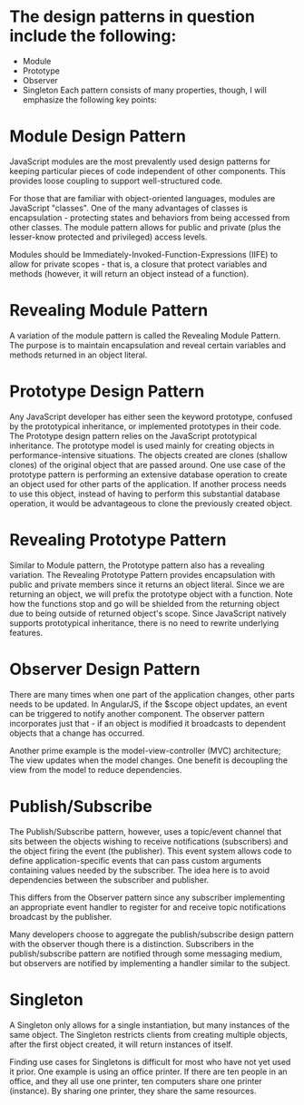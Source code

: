 # The design patterns in question include the following:

 - Module
 - Prototype
 - Observer
 - Singleton
Each pattern consists of many properties, though, I will emphasize the following key points:

# Module Design Pattern

JavaScript modules are the most prevalently used design patterns for keeping particular pieces of code independent of other components. This provides loose coupling to support well-structured code.

For those that are familiar with object-oriented languages, modules are JavaScript "classes". One of the many advantages of classes is encapsulation - protecting states and behaviors from being accessed from other classes. The module pattern allows for public and private (plus the lesser-know protected and privileged) access levels.

Modules should be Immediately-Invoked-Function-Expressions (IIFE) to allow for private scopes - that is, a closure that protect variables and methods (however, it will return an object instead of a function). 

# Revealing Module Pattern
A variation of the module pattern is called the Revealing Module Pattern. The purpose is to maintain encapsulation and reveal certain variables and methods returned in an object literal. 

# Prototype Design Pattern
Any JavaScript developer has either seen the keyword prototype, confused by the prototypical inheritance, or implemented prototypes in their code. The Prototype design pattern relies on the JavaScript prototypical inheritance. The prototype model is used mainly for creating objects in performance-intensive situations.
The objects created are clones (shallow clones) of the original object that are passed around. One use case of the prototype pattern is performing an extensive database operation to create an object used for other parts of the application. If another process needs to use this object, instead of having to perform this substantial database operation, it would be advantageous to clone the previously created object.

# Revealing Prototype Pattern
Similar to Module pattern, the Prototype pattern also has a revealing variation. The Revealing Prototype Pattern provides encapsulation with public and private members since it returns an object literal.
Since we are returning an object, we will prefix the prototype object with a function. 
Note how the functions stop and go will be shielded from the returning object due to being outside of returned object's scope. Since JavaScript natively supports prototypical inheritance, there is no need to rewrite underlying features.


# Observer Design Pattern
There are many times when one part of the application changes, other parts needs to be updated. In AngularJS, if the $scope object updates, an event can be triggered to notify another component. The observer pattern incorporates just that - if an object is modified it broadcasts to dependent objects that a change has occurred.

Another prime example is the model-view-controller (MVC) architecture; The view updates when the model changes. One benefit is decoupling the view from the model to reduce dependencies.

# Publish/Subscribe
The Publish/Subscribe pattern, however, uses a topic/event channel that sits between the objects wishing to receive notifications (subscribers) and the object firing the event (the publisher). This event system allows code to define application-specific events that can pass custom arguments containing values needed by the subscriber. The idea here is to avoid dependencies between the subscriber and publisher.

This differs from the Observer pattern since any subscriber implementing an appropriate event handler to register for and receive topic notifications broadcast by the publisher.

Many developers choose to aggregate the publish/subscribe design pattern with the observer though there is a distinction. Subscribers in the publish/subscribe pattern are notified through some messaging medium, but observers are notified by implementing a handler similar to the subject.

# Singleton


A Singleton only allows for a single instantiation, but many instances of the same object. The Singleton restricts clients from creating multiple objects, after the first object created, it will return instances of itself.

Finding use cases for Singletons is difficult for most who have not yet used it prior. One example is using an office printer. If there are ten people in an office, and they all use one printer, ten computers share one printer (instance). By sharing one printer, they share the same resources.
